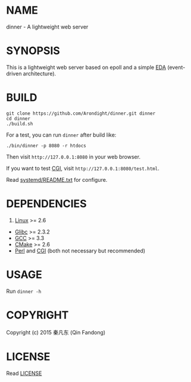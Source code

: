 # NAME

dinner - A lightweight web server

# SYNOPSIS

This is a lightweight web server based on epoll and a simple [EDA][ID_EDA]
(event-driven architecture).

[ID_EDA]: https://en.wikipedia.org/wiki/Event-driven_architecture "Learn more about EDA"

# BUILD

```shell
git clone https://github.com/Arondight/dinner.git dinner
cd dinner
./build.sh
```

For a test, you can run `dinner` after build like:

```shell
./bin/dinner -p 8080 -r htdocs
```

Then visit `http://127.0.0.1:8080` in your web browser.

If you want to test [CGI][ID_CGI_WIKI], visit `http://127.0.0.1:8080/test.html`.

Read [systemd/README.txt][ID_SYSTEMD_README_TXT] for configure.

[ID_SYSTEMD_README_TXT]: systemd/README.txt "Read systemd/README.txt"
[ID_CGI_WIKI]: https://en.wikipedia.org/wiki/Common_Gateway_Interface "Learn more about CGI"

# DEPENDENCIES

1. [Linux](https://www.kernel.org) >= 2.6
+ [Glibc](https://www.gnu.org/software/libc) >= 2.3.2
+ [GCC](https://gcc.gnu.org) >= 3.3
+ [CMake](https://cmake.org) >= 2.6
+ [Perl][ID_Perl] and [CGI][ID_CGI] (both not necessary but recommended)

[ID_Perl]: https://www.perl.org
[ID_CGI]: https://metacpan.org/pod/distribution/CGI/lib/CGI.pod

# USAGE

Run `dinner -h`

# COPYRIGHT

Copyright (c) 2015 秦凡东 (Qin Fandong)

# LICENSE

Read [LICENSE][ID_LICENSE]

[ID_LICENSE]: LICENSE "Read LICENSE"

